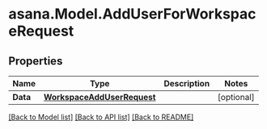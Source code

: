 
# asana.Model.AddUserForWorkspaceRequest

## Properties

Name | Type | Description | Notes
------------ | ------------- | ------------- | -------------
**Data** | [**WorkspaceAddUserRequest**](WorkspaceAddUserRequest.md) |  | [optional] 

[[Back to Model list]](../README.md#documentation-for-models)
[[Back to API list]](../README.md#documentation-for-api-endpoints)
[[Back to README]](../README.md)

